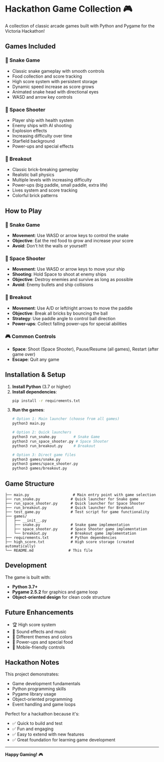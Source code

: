 # Hackathon Game Collection 🎮

A collection of classic arcade games built with Python and Pygame for the Victoria Hackathon!

## Games Included

### 🐍 Snake Game
- Classic snake gameplay with smooth controls
- Food collection and score tracking
- High score system with persistent storage
- Dynamic speed increase as score grows
- Animated snake head with directional eyes
- WASD and arrow key controls

### 🚀 Space Shooter
- Player ship with health system
- Enemy ships with AI shooting
- Explosion effects
- Increasing difficulty over time
- Starfield background
- Power-ups and special effects

### 🧱 Breakout
- Classic brick-breaking gameplay
- Realistic ball physics
- Multiple levels with increasing difficulty
- Power-ups (big paddle, small paddle, extra life)
- Lives system and score tracking
- Colorful brick patterns

## How to Play

### 🐍 Snake Game
- **Movement**: Use WASD or arrow keys to control the snake
- **Objective**: Eat the red food to grow and increase your score
- **Avoid**: Don't hit the walls or yourself!

### 🚀 Space Shooter
- **Movement**: Use WASD or arrow keys to move your ship
- **Shooting**: Hold Space to shoot at enemy ships
- **Objective**: Destroy enemies and survive as long as possible
- **Avoid**: Enemy bullets and ship collisions

### 🧱 Breakout
- **Movement**: Use A/D or left/right arrows to move the paddle
- **Objective**: Break all bricks by bouncing the ball
- **Strategy**: Use paddle angle to control ball direction
- **Power-ups**: Collect falling power-ups for special abilities

### 🎮 Common Controls
- **Space**: Shoot (Space Shooter), Pause/Resume (all games), Restart (after game over)
- **Escape**: Quit any game

## Installation & Setup

1. **Install Python** (3.7 or higher)
2. **Install dependencies**:
   ```bash
   pip install -r requirements.txt
   ```
3. **Run the games**:
   ```bash
   # Option 1: Main launcher (choose from all games)
   python3 main.py
   
   # Option 2: Quick launchers
   python3 run_snake.py        # Snake Game
   python3 run_space_shooter.py # Space Shooter
   python3 run_breakout.py     # Breakout
   
   # Option 3: Direct game files
   python3 games/snake.py
   python3 games/space_shooter.py
   python3 games/breakout.py
   ```

## Game Structure

```
├── main.py                    # Main entry point with game selection
├── run_snake.py              # Quick launcher for Snake game
├── run_space_shooter.py      # Quick launcher for Space Shooter
├── run_breakout.py           # Quick launcher for Breakout
├── test_game.py              # Test script for game functionality
├── games/
│   ├── __init__.py
│   ├── snake.py              # Snake game implementation
│   ├── space_shooter.py      # Space Shooter game implementation
│   └── breakout.py           # Breakout game implementation
├── requirements.txt          # Python dependencies
├── high_score.txt            # High score storage (created automatically)
└── README.md                # This file
```

## Development

The game is built with:
- **Python 3.7+**
- **Pygame 2.5.2** for graphics and game loop
- **Object-oriented design** for clean code structure

## Future Enhancements

- 🏆 High score system
- 🎵 Sound effects and music
- 🎨 Different themes and colors
- 🚀 Power-ups and special food
- 📱 Mobile-friendly controls

## Hackathon Notes

This project demonstrates:
- Game development fundamentals
- Python programming skills
- Pygame library usage
- Object-oriented programming
- Event handling and game loops

Perfect for a hackathon because it's:
- ✅ Quick to build and test
- ✅ Fun and engaging
- ✅ Easy to extend with new features
- ✅ Great foundation for learning game development

---

**Happy Gaming!** 🎮